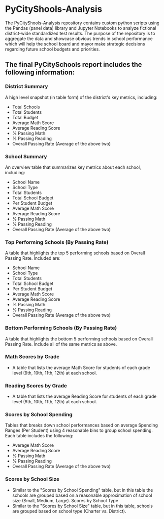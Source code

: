 # PyCityShools-Analysis

The PyCityShools-Analysis repository contains custom python scripts using the Pandas (panel data) library and Jupyter Notebooks to analyze fictional district-wide standardized test results. The purpose of the repository is to aggregate the data and showcase obvious trends in school performance which will help the school board and mayor make strategic decisions regarding future school budgets and priorities.

## The final PyCitySchools report includes the following information:

### District Summary
A high level snapshot (in table form) of the district's key metrics, including:
* Total Schools
* Total Students
* Total Budget
* Average Math Score
* Average Reading Score
* % Passing Math
* % Passing Reading
* Overall Passing Rate (Average of the above two)

### School Summary
An overview table that summarizes key metrics about each school, including:
* School Name
* School Type
* Total Students
* Total School Budget
* Per Student Budget
* Average Math Score
* Average Reading Score
* % Passing Math
* % Passing Reading
* Overall Passing Rate (Average of the above two)

### Top Performing Schools (By Passing Rate)
A table that highlights the top 5 performing schools based on Overall Passing Rate. Included are:
* School Name
* School Type
* Total Students
* Total School Budget
* Per Student Budget
* Average Math Score
* Average Reading Score
* % Passing Math
* % Passing Reading
* Overall Passing Rate (Average of the above two)

### Bottom Performing Schools (By Passing Rate)
A table that highlights the bottom 5 performing schools based on Overall Passing Rate. Include all of the same metrics as above.
### Math Scores by Grade
* A table that lists the average Math Score for students of each grade level (9th, 10th, 11th, 12th) at each school.
### Reading Scores by Grade
* A table that lists the average Reading Score for students of each grade level (9th, 10th, 11th, 12th) at each school.
### Scores by School Spending
Tables that breaks down school performances based on average Spending Ranges (Per Student) using 4 reasonable bins to group school spending. Each table includes the following:
* Average Math Score
* Average Reading Score
* % Passing Math
* % Passing Reading
* Overall Passing Rate (Average of the above two)
### Scores by School Size
* Similar to the "Scores by School Spending" table, but in this table the schools are grouped based on a reasonable approximation of school size (Small, Medium, Large).
Scores by School Type
* Similar to the "Scores by School Size" table, but in this table, schools are grouped based on school type (Charter vs. District).
